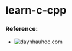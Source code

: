# learn-c-cpp


### Reference:

* ![daynhauhoc.com](https://daynhauhoc.com/t/tai-lieu-lap-trinh-c-for-newbie-chuong-1-nen-tang-de-bat-dau/1537)